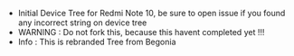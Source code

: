 - Initial Device Tree for Redmi Note 10, be sure to open issue if you found any incorrect string on device tree
- WARNING : Do not fork this, because this havent completed yet !!!
- Info : This is rebranded Tree from Begonia

